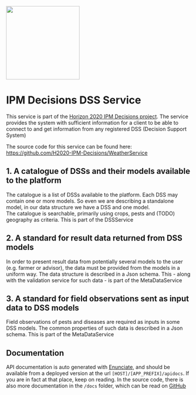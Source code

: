 <img src="https://ipmdecisions.net/media/phdj3qhd/output-onlinepngtools.png" width="200px;"/>

# IPM Decisions DSS Service
This service is part of the <a href="https://ipmdecisions.net/" target="new">Horizon 2020 IPM Decisions project</a>.
The service provides the system with sufficient information for a client to be able to connect to and get information from any registered DSS (Decision Support System)

The source code for this service can be found here: <a href="https://github.com/H2020-IPM-Decisions/WeatherService" target="new">https://github.com/H2020-IPM-Decisions/WeatherService</a>

## 1. A catalogue of DSSs and their models available to the platform
The catalogue is a list of DSSs available to the platform. Each DSS may contain one or more models. So even we are describing a standalone model, 
in our data structure we have a DSS and one model.  
The catalogue is searchable, primarily using crops, pests and (TODO) geography as criteria.
This is part of the DSSService

## 2. A standard for result data returned from DSS models
In order to present result data from potentially several models to the user (e.g. farmer or advisor), the data must be provided
from the models in a uniform way. The data structure is described in a Json schema. This - along with the validation service for
such data - is part of the MetaDataService

## 3. A standard for field observations sent as input data to DSS models
Field observations of pests and diseases are required as inputs in some DSS models. The common properties of such data is described in a Json schema. This is part of the MetaDataService

## Documentation
API documentation is auto generated with [Enunciate](https://enunciate.webcohesion.com/), and should be available from a deployed version at the url `[HOST]/[APP_PREFIX]/apidocs`. If you are in fact at that place, keep on reading. In the source code, there is also more documentation in the `/docs` folder, which can be read on [GitHub](https://github.com/H2020-IPM-Decisions/DSSService/blob/develop/docs/index.md)
